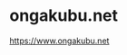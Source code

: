 ongakubu.net
===
<a href="https://www.ongakubu.net" target="_blank" rel="noopener">https://www.ongakubu.net</a>
